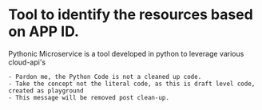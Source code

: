 # Tool to identify the resources based on APP ID. 

Pythonic Microservice is a tool developed in python to leverage various cloud-api's

```
- Pardon me, the Python Code is not a cleaned up code.
- Take the concept not the literal code, as this is draft level code, created as playground 
- This message will be removed post clean-up. 
```
